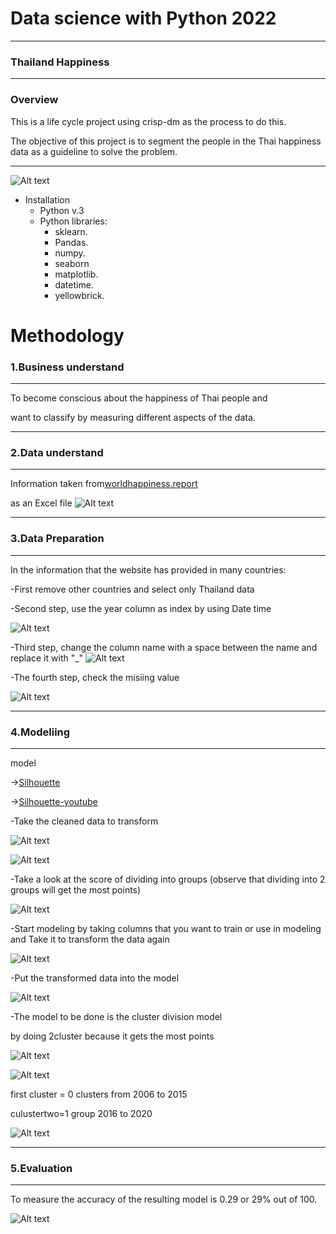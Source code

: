 # Data science with Python 2022
------
### Thailand Happiness
-----

### Overview

This is a life cycle project using crisp-dm as the process to do this.

The objective of this project is to segment the people in the Thai happiness data as a guideline to solve the problem.

-----
![Alt text](https://github.com/langsari/data-science-with-python-2022/blob/Fadlaan_dtscience2022/life%20-%20cycle/image/1.png?raw=true)



* Installation
    * Python v.3
    * Python libraries:
        * sklearn.
        * Pandas.
        * numpy.
        * seaborn
        * matplotlib.
        * datetime.
        * yellowbrick.

# Methodology

### 1.Business understand
------
To become conscious about the happiness of Thai people and 

want to classify by measuring different aspects of the data.

-----
### 2.Data understand
------
Information taken from[worldhappiness.report]( https://worldhappiness.report/ed/2021/#appendices-and-data )

as an Excel file
![Alt text](https://github.com/langsari/data-science-with-python-2022/blob/Fadlaan_dtscience2022/life%20-%20cycle/image/2.png?raw=true)


-----
### 3.Data Preparation
------
In the information that the website has provided in many countries:

-First remove other countries and select only Thailand data

-Second step, use the year column as index by using Date time

![Alt text](https://github.com/langsari/data-science-with-python-2022/blob/Fadlaan_dtscience2022/life%20-%20cycle/image/3..png?raw=true)

-Third step, change the column name with a space between the name and replace it with "_"
![Alt text](https://github.com/langsari/data-science-with-python-2022/blob/Fadlaan_dtscience2022/life%20-%20cycle/image/4.png?raw=true)

-The fourth step, check the misiing value

![Alt text](https://github.com/langsari/data-science-with-python-2022/blob/Fadlaan_dtscience2022/life%20-%20cycle/image/5.png?raw=true)


-----
### 4.Modeliing
-----
model

   ->[Silhouette](https://www.tutorialspoint.com/machine_learning_with_python/machine_learning_with_python_analysis_of_silhouette_score.htm)

  ->[Silhouette-youtube](https://youtu.be/Ritq16Iw7XQ)

-Take the cleaned data to transform

![Alt text](https://github.com/langsari/data-science-with-python-2022/blob/Fadlaan_dtscience2022/life%20-%20cycle/image/15.png?raw=true)

![Alt text](https://github.com/langsari/data-science-with-python-2022/blob/Fadlaan_dtscience2022/life%20-%20cycle/image/6.png?raw=true)

-Take a look at the score of dividing into groups (observe that dividing into 2 groups will get the most points)

![Alt text](https://github.com/langsari/data-science-with-python-2022/blob/Fadlaan_dtscience2022/life%20-%20cycle/image/7.png?raw=true)

-Start modeling by taking columns that you want to train or use in modeling and Take it to transform the data again

![Alt text](https://github.com/langsari/data-science-with-python-2022/blob/Fadlaan_dtscience2022/life%20-%20cycle/image/16.png?raw=true)

-Put the transformed data into the model

![Alt text](https://github.com/langsari/data-science-with-python-2022/blob/Fadlaan_dtscience2022/life%20-%20cycle/image/9.png?raw=true)

-The model to be done is the cluster division model

  by doing 2cluster because it gets the most points

![Alt text](https://github.com/langsari/data-science-with-python-2022/blob/Fadlaan_dtscience2022/life%20-%20cycle/image/10.png?raw=true)

![Alt text](https://github.com/langsari/data-science-with-python-2022/blob/Fadlaan_dtscience2022/life%20-%20cycle/image/11.png?raw=true)

first cluster = 0 clusters from 2006 to 2015

culustertwo=1 group 2016 to 2020

![Alt text](https://github.com/langsari/data-science-with-python-2022/blob/Fadlaan_dtscience2022/life%20-%20cycle/image/12.png?raw=true)


----
### 5.Evaluation
----
To measure the accuracy of the resulting model is 0.29 or 29% out of 100.

![Alt text](https://github.com/langsari/data-science-with-python-2022/blob/Fadlaan_dtscience2022/life%20-%20cycle/image/13.png?raw=true)












